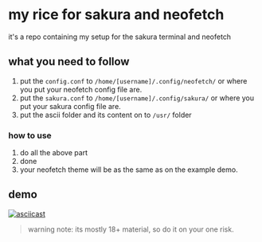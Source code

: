 # my rice for sakura and neofetch

it's a repo containing my setup for the sakura terminal and neofetch

## what you need to follow

1. put the `config.conf` to `/home/[username]/.config/neofetch/` or where you put your neofetch config file are.
2. put the `sakura.conf` to `/home/[username]/.config/sakura/` or where you put your sakura config file are.
3. put the ascii folder and its content on to `/usr/` folder

### how to use

1. do all the above part
2. done
3. your neofetch theme will be as the same as on the example demo.

## demo

[![asciicast](https://asciinema.org/a/kvIYKfWWprJeNAWB0E86Z7s7X.svg)](https://asciinema.org/a/kvIYKfWWprJeNAWB0E86Z7s7X)

> warning note:
> its mostly 18+ material, so do it on your one risk.
